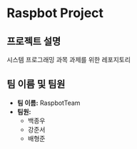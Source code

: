 # Raspbot Project

## 프로젝트 설명
시스템 프로그래밍 과목 과제를 위한 레포지토리

## 팀 이름 및 팀원
- **팀 이름:** RaspbotTeam
- **팀원:**
  - 백종우 
  - 강준서
  - 배형준
